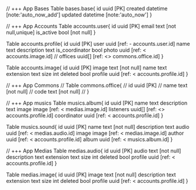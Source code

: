 // +++ App Bases
Table bases.base{
  id uuid [PK]
  created datetime [note:'auto_now_add']
  updated datetime [note:'auto_now']
}

// +++ App Accounts
Table accounts.user{
  id uuid [PK]
  email text [not null,unique]
  is_active bool [not null]
}

Table accounts.profile{
  id uuid [PK]
  user uuid [ref: - accounts.user.id]
  name text
  description text
  is_coordinator bool
  photo uuid [ref: < accounts.image.id]
  // offices uuid[] [ref: <> commons.office.id]
}

Table accounts.image{
  id uuid [PK]
  image text [not null]
  name text
  extension text
  size int
  deleted bool
  profile uuid [ref: < accounts.profile.id]
}

// +++ App Commons
// Table commons.office{
//   id uuid [PK]
//   name text [not null]
//   code text [not null]
// }

// +++ App musics
Table musics.album{
  id uuid [PK]
  name text
  description text
  image image [ref: < medias.image.id]
  listeners uuid[] [ref: <> accounts.profile.id]
  coordinator uuid [ref: < accounts.profile.id]
}

Table musics.sound{
  id uuid [PK]
  name text [not null]
  description text
  audio uuid [ref: < medias.audio.id]
  image image [ref: < medias.image.id]
  author uuid [ref: < accounts.profile.id]
  album uuid [ref: < musics.album.id]
}

// +++ App Medias
Table medias.audio{
  id uuid [PK]
  audio text [not null]
  description text
  extension text
  size int
  deleted bool
  profile uuid [ref: < accounts.profile.id]
}

Table medias.image{
  id uuid [PK]
  image text [not null]
  description text
  extension text
  size int
  deleted bool
  profile uuid [ref: < accounts.profile.id]
}